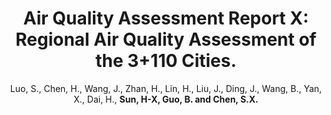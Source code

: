 ---
title: "Air Quality Assessment Report X: Regional Air Quality Assessment of the 3+110 Cities."
collection: publications_aqa
# permalink: /publication_aqa/AQA10
author:  Luo, S., Chen, H., Wang, J., Zhan, H., Lin, H.,  Liu, J., Ding, J., Wang, B., Yan, X., Dai, H., <strong>Sun, H-X<strong>, Guo, B. and Chen, S.X.
conf: 'Center for Statistics at Peking University.'
year: 2023
paperurl: /publications/papers/Air_Quality_Assessment_Report_X.pdf
additional: true
---